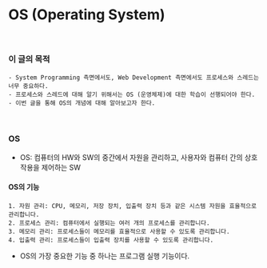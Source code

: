 # OS (Operating System)
<br/>

### 이 글의 목적
    - System Programming 측면에서도, Web Development 측면에서도 프로세스와 스레드는 너무 중요하다.
    - 프로세스와 스레드에 대해 알기 위해서는 OS (운영체제)에 대한 학습이 선행되어야 한다.
    - 이번 글을 통해 OS의 개념에 대해 알아보고자 한다.
<br/>

### OS
- OS: 컴퓨터의 HW와 SW의 중간에서 자원을 관리하고, 사용자와 컴퓨터 간의 상호 작용을 제어하는 SW
#### OS의 기능
```plaintext
1. 자원 관리: CPU, 메모리, 저장 장치, 입출력 장치 등과 같은 시스템 자원을 효율적으로 관리합니다.
2. 프로세스 관리: 컴퓨터에서 실행되는 여러 개의 프로세스를 관리합니다.
3. 메모리 관리: 프로세스들이 메모리를 효율적으로 사용할 수 있도록 관리합니다.
4. 입출력 관리: 프로세스들이 입출력 장치를 사용할 수 있도록 관리합니다.
```
- OS의 가장 중요한 기능 중 하나는 프로그램 실행 기능이다.
